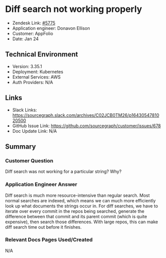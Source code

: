 
# Diff search not working properly

- Zendesk Link: [#5775](https://sourcegraph.zendesk.com/agent/tickets/5775)
- Application engineer: Donavon Ellison
- Customer: AppFolio 
- Date: Jan 24

## Technical Environment
- Version: ​3.35.1
- Deployment: Kubernetes 
- External Services: AWS
- Auth Providers: N/A


## Links
- Slack Links: https://sourcegraph.slack.com/archives/C02JCB0TM26/p1643054781020500
- GitHub Issue Link: https://github.com/sourcegraph/customer/issues/678
- Doc Update Link: N/A

## Summary
### Customer Question
Diff search was not working for a particular string? Why?
### Application Engineer Answer
Diff search is much more resource-intensive than regular search. Most normal searches are indexed, which means we can much more efficiently look up what documents the strings occur in. For diff searches, we have to iterate over every commit in the repos being searched, generate the difference between that commit and its parent commit (which is quite expensive), then search those differences. With large repos, this can make diff search time out before it finishes.
### Relevant Docs Pages Used/Created
N/A
